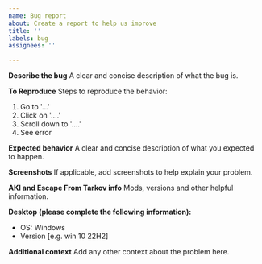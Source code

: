 ```yaml
---
name: Bug report
about: Create a report to help us improve
title: ''
labels: bug
assignees: ''

---
```


**Describe the bug**
A clear and concise description of what the bug is.

**To Reproduce**
Steps to reproduce the behavior:
1. Go to '...'
2. Click on '....'
3. Scroll down to '....'
4. See error

**Expected behavior**
A clear and concise description of what you expected to happen.

**Screenshots**
If applicable, add screenshots to help explain your problem.

**AKI and Escape From Tarkov info**
Mods, versions and other helpful information.

**Desktop (please complete the following information):**
 - OS: Windows
 - Version [e.g. win 10 22H2]

**Additional context**
Add any other context about the problem here.
